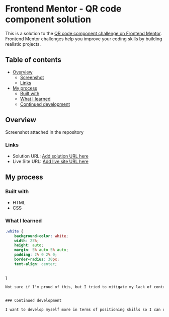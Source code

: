 # Frontend Mentor - QR code component solution

This is a solution to the [QR code component challenge on Frontend Mentor](https://www.frontendmentor.io/challenges/qr-code-component-iux_sIO_H). Frontend Mentor challenges help you improve your coding skills by building realistic projects. 

## Table of contents

- [Overview](#overview)
  - [Screenshot](#screenshot)
  - [Links](#links)
- [My process](#my-process)
  - [Built with](#built-with)
  - [What I learned](#what-i-learned)
  - [Continued development](#continued-development)
 

## Overview
Screenshot attached in the repository

### Links

- Solution URL: [Add solution URL here](https://ignatiusvisnu.github.io/QR-code-component/)
- Live Site URL: [Add live site URL here](https://ignatiusvisnu.github.io/QR-code-component/)

## My process

### Built with

- HTML
- CSS



### What I learned

```css
.white {
    background-color: white;
    width: 25%;
    height: auto;
    margin: 5% auto 5% auto;
    padding: 2% 0 2% 0;
    border-radius: 30px;
    text-align: center;
   
    
}

Not sure if I'm proud of this, but I tried to mitigate my lack of control with the spaces between the QR and the remainder unfilled gap of the white square using paddings that I estimated to make it look more uniform and similar in length


### Continued development

I want to develop myself more in terms of positioning skills so I can recreate a template of website with frontend knowledge with better efficiency and more practical.




